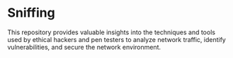# Sniffing
This repository provides valuable insights into the techniques and tools used by ethical hackers and pen testers to analyze network traffic, identify vulnerabilities, and secure the network environment. 
